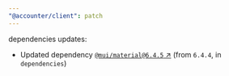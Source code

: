 ```yaml
---
"@accounter/client": patch
---
```

dependencies updates:
  - Updated dependency [`@mui/material@6.4.5` ↗︎](https://www.npmjs.com/package/@mui/material/v/6.4.5) (from `6.4.4`, in `dependencies`)
